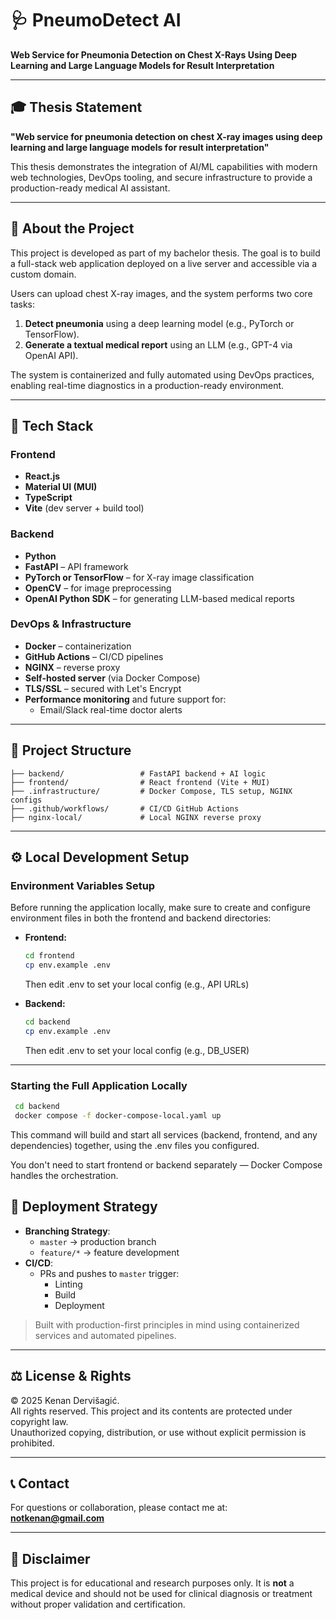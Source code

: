 # 🩺 PneumoDetect AI

**Web Service for Pneumonia Detection on Chest X-Rays Using Deep Learning and Large Language Models for Result Interpretation**

---

## 🎓 Thesis Statement

**"Web service for pneumonia detection on chest X-ray images using deep learning and large language models for result interpretation"**

This thesis demonstrates the integration of AI/ML capabilities with modern web technologies, DevOps tooling, and secure infrastructure to provide a production-ready medical AI assistant.

---

## 📘 About the Project

This project is developed as part of my bachelor thesis. The goal is to build a full-stack web application deployed on a live server and accessible via a custom domain.

Users can upload chest X-ray images, and the system performs two core tasks:

1. **Detect pneumonia** using a deep learning model (e.g., PyTorch or TensorFlow).
2. **Generate a textual medical report** using an LLM (e.g., GPT-4 via OpenAI API).

The system is containerized and fully automated using DevOps practices, enabling real-time diagnostics in a production-ready environment.

---

## 🧪 Tech Stack

### Frontend
- **React.js**
- **Material UI (MUI)**
- **TypeScript**
- **Vite** (dev server + build tool)

### Backend
- **Python**
- **FastAPI** – API framework
- **PyTorch or TensorFlow** – for X-ray image classification
- **OpenCV** – for image preprocessing
- **OpenAI Python SDK** – for generating LLM-based medical reports

### DevOps & Infrastructure
- **Docker** – containerization
- **GitHub Actions** – CI/CD pipelines
- **NGINX** – reverse proxy
- **Self-hosted server** (via Docker Compose)
- **TLS/SSL** – secured with Let's Encrypt
- **Performance monitoring** and future support for:
  - Email/Slack real-time doctor alerts


---

## 📂 Project Structure

```
├── backend/                 # FastAPI backend + AI logic
├── frontend/                # React frontend (Vite + MUI)
├── .infrastructure/         # Docker Compose, TLS setup, NGINX configs
├── .github/workflows/       # CI/CD GitHub Actions
├── nginx-local/             # Local NGINX reverse proxy
```

---

## ⚙️ Local Development Setup

### Environment Variables Setup

Before running the application locally, make sure to create and configure environment files in both the frontend and backend directories:

- **Frontend:**

  ```bash
  cd frontend
  cp env.example .env
  ```
  Then edit .env to set your local config (e.g., API URLs)


- **Backend:**

  ```bash
  cd backend
  cp env.example .env
  ```
  Then edit .env to set your local config (e.g., DB_USER)
  
---

 ### Starting the Full Application Locally

 ```bash
  cd backend
  docker compose -f docker-compose-local.yaml up
```

This command will build and start all services (backend, frontend, and any dependencies) together, using the .env files you configured.

You don't need to start frontend or backend separately — Docker Compose handles the orchestration.
 

## 🚀 Deployment Strategy

- **Branching Strategy**:
  - `master` → production branch
  - `feature/*` → feature development
- **CI/CD**:
  - PRs and pushes to `master` trigger:
    - Linting
    - Build
    - Deployment

> Built with production-first principles in mind using containerized services and automated pipelines.

---

## ⚖️ License & Rights

© 2025 Kenan Dervišagić.  
All rights reserved. This project and its contents are protected under copyright law.  
Unauthorized copying, distribution, or use without explicit permission is prohibited.

---

## 📞 Contact

For questions or collaboration, please contact me at:  
**notkenan@gmail.com**

---


## 📝 Disclaimer

This project is for educational and research purposes only. It is **not** a medical device and should not be used for clinical diagnosis or treatment without proper validation and certification.

